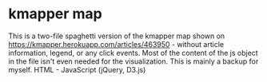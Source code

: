 # kmapper map

This is a two-file spaghetti version of the kmapper map shown on https://kmapper.herokuapp.com/articles/463950 - without article information, legend, or any click events. Most of the content of the js object in the file isn't even needed for the visualization. This is mainly a backup for myself. 
HTML - JavaScript (jQuery, D3.js)

